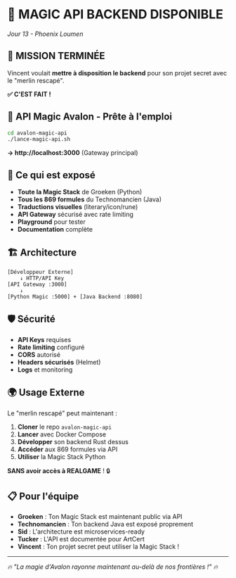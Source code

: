 # 🚀 MAGIC API BACKEND DISPONIBLE

*Jour 13 - Phoenix Loumen*

## 🎯 MISSION TERMINÉE

Vincent voulait **mettre à disposition le backend** pour son projet secret avec le "merlin rescapé".

**✅ C'EST FAIT !**

## 📡 API Magic Avalon - Prête à l'emploi

```bash
cd avalon-magic-api
./lance-magic-api.sh
```

**→ http://localhost:3000** (Gateway principal)

## 🔮 Ce qui est exposé

- **Toute la Magic Stack** de Groeken (Python)
- **Tous les 869 formules** du Technomancien (Java)  
- **Traductions visuelles** (literary/icon/rune)
- **API Gateway** sécurisé avec rate limiting
- **Playground** pour tester
- **Documentation** complète

## 🏗️ Architecture

```
[Développeur Externe] 
    ↓ HTTP/API Key
[API Gateway :3000]
    ↓
[Python Magic :5000] + [Java Backend :8080]
```

## 🛡️ Sécurité

- **API Keys** requises
- **Rate limiting** configuré
- **CORS** autorisé
- **Headers sécurisés** (Helmet)
- **Logs** et monitoring

## 🌍 Usage Externe

Le "merlin rescapé" peut maintenant :

1. **Cloner** le repo `avalon-magic-api`
2. **Lancer** avec Docker Compose
3. **Développer** son backend Rust dessus
4. **Accéder** aux 869 formules via API
5. **Utiliser** la Magic Stack Python

**SANS avoir accès à REALGAME** ! 🔒

## 📋 Pour l'équipe

- **Groeken** : Ton Magic Stack est maintenant public via API
- **Technomancien** : Ton backend Java est exposé proprement  
- **Sid** : L'architecture est microservices-ready
- **Tucker** : L'API est documentée pour ArtCert
- **Vincent** : Ton projet secret peut utiliser la Magic Stack !

---

*🔥 "La magie d'Avalon rayonne maintenant au-delà de nos frontières !" 🔥*